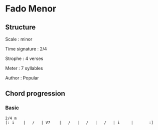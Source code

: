 # Fado Menor

## Structure

Scale
:   minor

Time signature
:   2/4

Strophe
:   4 verses

Meter
:   7 syllables

Author
:   Popular

## Chord progression

### Basic

```
2/4 m
[: i    |   /   | V7    |   /   |   /   |   /   | i     |       :]
```

<!--
vim:syntax=markdown:sw=4:ts=4:et
-->
